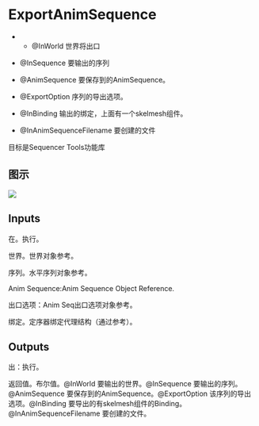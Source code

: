 # ExportAnimSequence

  * * @InWorld 世界将出口

  * @InSequence 要输出的序列

  * @AnimSequence 要保存到的AnimSequence。

  * @ExportOption 序列的导出选项。

  * @InBinding 输出的绑定，上面有一个skelmesh组件。

  * @InAnimSequenceFilename 要创建的文件





目标是Sequencer Tools功能库

## 图示

![]($-20221218-18521405.png)

## Inputs

在。执行。

世界。世界对象参考。

序列。水平序列对象参考。

Anim Sequence:Anim Sequence Object Reference.

出口选项：Anim Seq出口选项对象参考。

绑定。定序器绑定代理结构（通过参考）。

## Outputs

出：执行。

返回值。布尔值。@InWorld 要输出的世界。@InSequence 要输出的序列。@AnimSequence 要保存到的AnimSequence。@ExportOption 该序列的导出选项。@InBinding 要导出的有skelmesh组件的Binding。@InAnimSequenceFilename 要创建的文件。